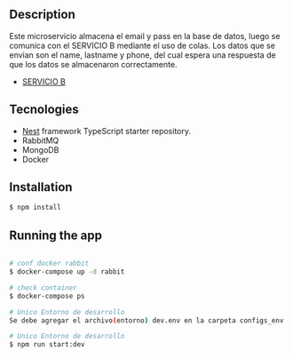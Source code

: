 ## Description
Este microservicio almacena el email y pass en la base de datos, luego se comunica con el SERVICIO B mediante el uso de colas. Los datos que se envian son el name, lastname y phone, del cual espera una respuesta de que los datos se almacenaron correctamente.

- [SERVICIO B](https://github.com/leodanielbc/exmerdev-service-b)

## Tecnologies

- [Nest](https://github.com/nestjs/nest) framework TypeScript starter repository.
- RabbitMQ
- MongoDB
- Docker

## Installation

```bash
$ npm install
```

## Running the app

```bash

# conf docker rabbit
$ docker-compose up -d rabbit

# check container
$ docker-compose ps

# Unico Entorno de desarrollo
Se debe agregar el archivo(entorno) dev.env en la carpeta configs_env

# Unico Entorno de desarrollo
$ npm run start:dev



```
